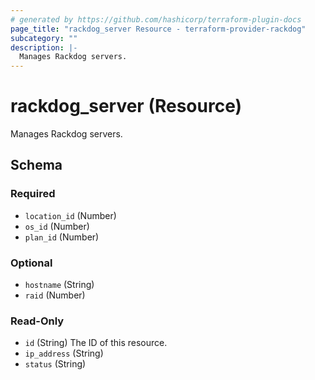 ```yaml
---
# generated by https://github.com/hashicorp/terraform-plugin-docs
page_title: "rackdog_server Resource - terraform-provider-rackdog"
subcategory: ""
description: |-
  Manages Rackdog servers.
---
```


# rackdog_server (Resource)

Manages Rackdog servers.



<!-- schema generated by tfplugindocs -->
## Schema

### Required

- `location_id` (Number)
- `os_id` (Number)
- `plan_id` (Number)

### Optional

- `hostname` (String)
- `raid` (Number)

### Read-Only

- `id` (String) The ID of this resource.
- `ip_address` (String)
- `status` (String)
